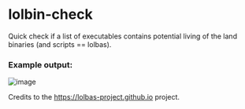 # lolbin-check
Quick check if a list of executables contains potential living of the land binaries (and scripts == lolbas).

### Example output:
![image](https://user-images.githubusercontent.com/56820649/236756863-55bc1cf7-c998-4602-aa5e-34e34c764dc3.png)

Credits to the https://lolbas-project.github.io project.
